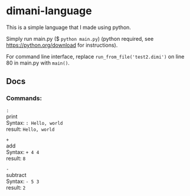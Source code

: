 # dimani-language
This is a simple language that I made using python.  

Simply run main.py ($ `python main.py`) (python required, see https://python.org/download for instructions).  

For command line interface, replace `run_from_file('test2.dimi')` on line 80 in main.py with `main()`.  

## Docs
### Commands:
`:`  
print  
Syntax: `: Hello, world`  
result: `Hello, world`  

`+`  
add  
Syntax: `+ 4 4`  
result: `8`  

`-`  
subtract  
Syntax: `- 5 3`  
result: `2`  
